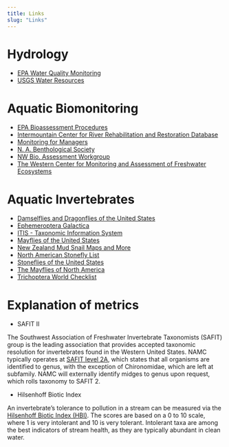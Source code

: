 ```yaml
---
title: Links
slug: "Links"
---
```


# Hydrology

- [EPA Water Quality Monitoring](http://www.epa.gov/owow/monitoring/rbp/)
- [USGS Water Resources](http://h2o.usgs.gov)

# Aquatic Biomonitoring

- [EPA Bioassessment Procedures](http://www.epa.gov/bioindicators)
- [Intermountain  Center for River Rehabilitation and Restoration Database](http://www.cnr.usu.edu/icrrr/htm/utah-restoration-database)
- [Monitoring for Managers](http://www.icbemp.gov/spatial/lee_monitor/)
- [N. A. Benthological Society](http://www.benthos.org)
- [NW Bio. Assessment Workgroup](http://www.epa.gov/r10earth/offices/oea/aqbioass.html)
- [The Western Center for Monitoring and Assessment of Freshwater Ecosystems](http://www.qcnr.usu.edu/wmc/)

# Aquatic Invertebrates

- [Damselflies and Dragonflies of the United States](http://www.npwrc.usgs.gov/resource/distr/Insects/Dfly/DFLYUSA.HTM)
- [Ephemeroptera Galactica](http://www.famu.org/mayfly/index.html)
- [ITIS - Taxonomic Information System](http://www.itis.gov)
- [Mayflies of the United States](http://www.npwrc.usgs.gov/resource/distr/insects/mfly/mflyusa.htm)
- [New Zealand Mud Snail Maps and More](http://www.esg.montana.edu/aim/mollusca/nzms/)
- [North American Stonefly List](http://www.mc.edu/%7Estark/stonefly.html)
- [Stoneflies of the United States](http://www.npwrc.usgs.gov/resource/distr/insects/sfly/sflyusa.htm)
- [The Mayflies of North America](http://www.entm.purdue.edu/entomology/research/mayfly/contents.html)
- [Trichoptera World Checklist](http://entweb.clemson.edu/database/trichopt/)

# Explanation of metrics

* SAFIT II

The Southwest Association of Freshwater Invertebrate Taxonomists (SAFIT) group is the leading association that provides accepted taxonomic resolution for invertebrates found in the Western United States. NAMC typically operates at [SAFIT level 2A](https://www.safit.org/level2a.php), which states that all organisms are identified to genus, with the exception of Chironomidae, which are left at subfamily. NAMC will externally identify midges to genus upon request, which rolls taxonomy to SAFIT 2.

* Hilsenhoff Biotic Index

An invertebrate’s tolerance to pollution in a stream can be measured via the [Hilsenhoff Biotic Index (HBI)](http://cfb.unh.edu/StreamKey/html/biotic_indicators/indices/Hilsenhoff.html). The scores are based on a 0 to 10 scale, where 1 is very intolerant and 10 is very tolerant. Intolerant taxa are among the best indicators of stream health, as they are typically abundant in clean water.
